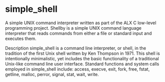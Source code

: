 # simple_shell
A simple UNIX command interpreter written as part of the ALX C low-level programming project.
Shellby is a simple UNIX command language interpreter that reads commands from either a file or standard input and executes them.


Description
simple_shell is a command line interpreter, or shell, in the tradition of the first Unix shell written by Ken Thompson in 1971. This shell is intentionally minimalistic, yet includes the basic functionality of a traditional Unix-like command line user interface. Standard functions and system calls employed in simple_shell include: access, execve, exit, fork, free, fstat, getline, malloc, perror, signal, stat, wait, write.
